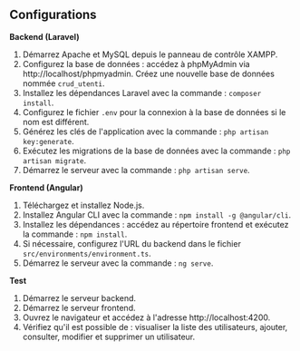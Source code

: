 

## Configurations

**Backend (Laravel)**
1. Démarrez Apache et MySQL depuis le panneau de contrôle XAMPP.
2. Configurez la base de données : accédez à phpMyAdmin via http://localhost/phpmyadmin. Créez une nouvelle base de données nommée `crud_utenti`.
3. Installez les dépendances Laravel avec la commande : `composer install`.
4. Configurez le fichier `.env` pour la connexion à la base de données si le nom est différent.
5. Générez les clés de l'application avec la commande : `php artisan key:generate`.
6. Exécutez les migrations de la base de données avec la commande : `php artisan migrate`.
7. Démarrez le serveur avec la commande : `php artisan serve`.

**Frontend (Angular)**
1. Téléchargez et installez Node.js.
2. Installez Angular CLI avec la commande : `npm install -g @angular/cli`.
3. Installez les dépendances : accédez au répertoire frontend et exécutez la commande : `npm install`.
4. Si nécessaire, configurez l'URL du backend dans le fichier `src/environments/environment.ts`.
5. Démarrez le serveur avec la commande : `ng serve`.

**Test**
1. Démarrez le serveur backend.
2. Démarrez le serveur frontend.
3. Ouvrez le navigateur et accédez à l'adresse http://localhost:4200.
4. Vérifiez qu'il est possible de : visualiser la liste des utilisateurs, ajouter, consulter, modifier et supprimer un utilisateur.
